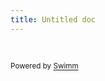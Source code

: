```yaml
---
title: Untitled doc
---
```

&nbsp;

<SwmMeta version="3.0.0" repo-id="Z2l0aHViJTNBJTNBYzJtLWdlbmVyYXRpdmUtYWktbWFya2V0aW5nLXBvcnRhbCUzQSUzQWZhc2VycmFv" repo-name="c2m-generative-ai-marketing-portal"><sup>Powered by [Swimm](https://app.swimm.io/)</sup></SwmMeta>

